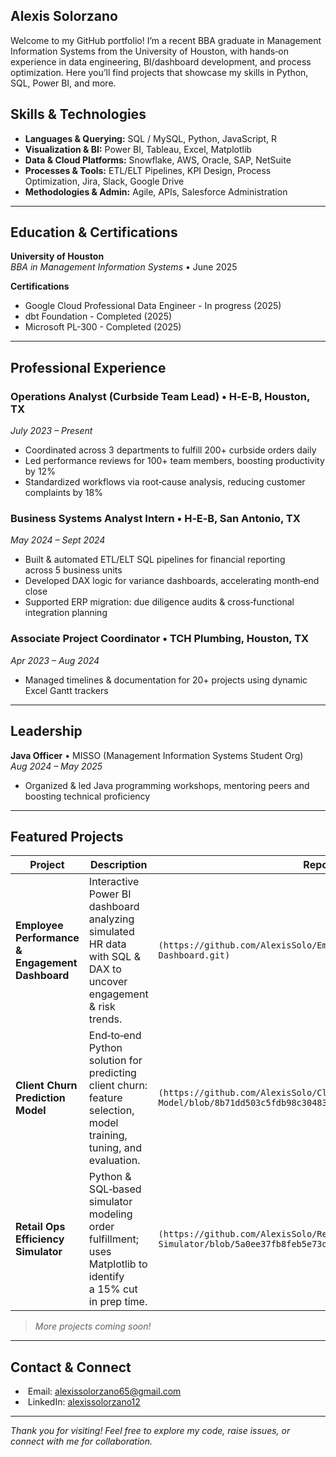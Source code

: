 
## Alexis Solorzano 

Welcome to my GitHub portfolio! I’m a recent BBA graduate in Management Information Systems from the University of Houston, with hands‑on experience in data engineering, BI/dashboard development, and process optimization. Here you’ll find projects that showcase my skills in Python, SQL, Power BI, and more.


##  Skills & Technologies

- **Languages & Querying:** SQL / MySQL, Python, JavaScript, R  
- **Visualization & BI:** Power BI, Tableau, Excel, Matplotlib  
- **Data & Cloud Platforms:** Snowflake, AWS, Oracle, SAP, NetSuite  
- **Processes & Tools:** ETL/ELT Pipelines, KPI Design, Process Optimization, Jira, Slack, Google Drive  
- **Methodologies & Admin:** Agile, APIs, Salesforce Administration  

---

##  Education & Certifications

**University of Houston**  
_BBA in Management Information Systems_ • June 2025  

**Certifications**  
- Google Cloud Professional Data Engineer - In progress (2025)  
- dbt Foundation - Completed (2025)
- Microsoft PL-300 - Completed (2025)

---

##  Professional Experience

### Operations Analyst (Curbside Team Lead) • H‑E‑B, Houston, TX  
_July 2023 – Present_  
- Coordinated across 3 departments to fulfill 200+ curbside orders daily  
- Led performance reviews for 100+ team members, boosting productivity by 12%  
- Standardized workflows via root‑cause analysis, reducing customer complaints by 18%  

### Business Systems Analyst Intern • H‑E‑B, San Antonio, TX  
_May 2024 – Sept 2024_  
- Built & automated ETL/ELT SQL pipelines for financial reporting across 5 business units  
- Developed DAX logic for variance dashboards, accelerating month‑end close  
- Supported ERP migration: due diligence audits & cross‑functional integration planning  

### Associate Project Coordinator • TCH Plumbing, Houston, TX  
_Apr 2023 – Aug 2024_  
- Managed timelines & documentation for 20+ projects using dynamic Excel Gantt trackers  

---

##  Leadership

**Java Officer** • MISSO (Management Information Systems Student Org)  
_Aug 2024 – May 2025_  
- Organized & led Java programming workshops, mentoring peers and boosting technical proficiency  

---

##  Featured Projects

| Project                                   | Description                                                                                             | Repo Link                 |
| ----------------------------------------- | ------------------------------------------------------------------------------------------------------- | ------------------------- |
| **Employee Performance & Engagement Dashboard** | Interactive Power BI dashboard analyzing simulated HR data with SQL & DAX to uncover engagement & risk trends. | `(https://github.com/AlexisSolo/Employee-Performance-Engagement-Dashboard.git)`    |
| **Client Churn Prediction Model**         | End‑to‑end Python solution for predicting client churn: feature selection, model training, tuning, and evaluation. | `(https://github.com/AlexisSolo/Client-Churn-Prediction-Model/blob/8b71dd503c5fdb98c3048351d95561c3956426cc/README.md)`    |
| **Retail Ops Efficiency Simulator**       | Python & SQL‑based simulator modeling order fulfillment; uses Matplotlib to identify a 15% cut in prep time. | `(https://github.com/AlexisSolo/Retail-Operations-Efficiency-Simulator/blob/5a0ee37fb8feb5e73d35549a721b7ae8efecb09e/README.md)`    |

> _More projects coming soon!_  

---

##  Contact & Connect

-  Email: alexissolorzano65@gmail.com  
-  LinkedIn: [alexissolorzano12](https://www.linkedin.com/in/alexissolorzano12/)  

---

*Thank you for visiting! Feel free to explore my code, raise issues, or connect with me for collaboration.*  
```

